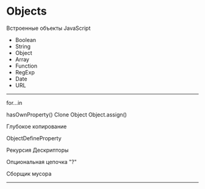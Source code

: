 # Objects

Встроенные объекты JavaScript
* Boolean
* String
* Object
* Array
* Function
* RegExp
* Date
* URL

--- 

for...in

hasOwnProperty()
Clone Object
Object.assign()

Глубокое копирование

ObjectDefineProperty

Рекурсия
Дескрипторы

Опциональная цепочка "?"

Сборщик мусора

---